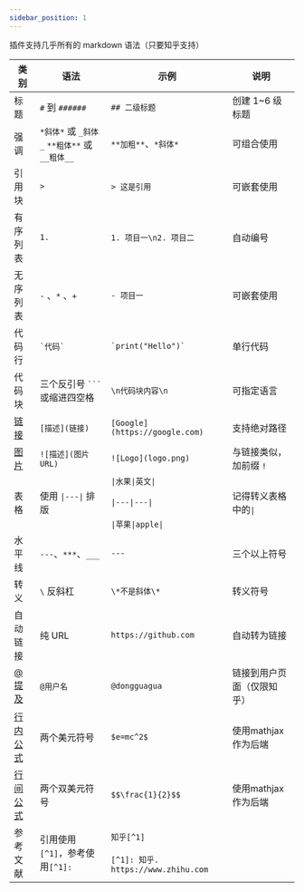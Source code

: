 ```yaml
---
sidebar_position: 1
---
```


插件支持几乎所有的 markdown 语法（只要知乎支持）

| 类别             | 语法                                         | 示例                                                               | 说明                       |
| ---------------- | -------------------------------------------- | ------------------------------------------------------------------ | -------------------------- |
| 标题             | `#` 到 `######`                              | `## 二级标题`                                                      | 创建 1~6 级标题            |
| 强调             | `*斜体*` 或 `_斜体_` `**粗体**` 或 `__粗体__` | `**加粗**`、`*斜体*`                                               | 可组合使用                 |
| 引用块           | `>`                                          | `> 这是引用`                                                       | 可嵌套使用                 |
| 有序列表         | `1.`                                         | `1. 项目一\n2. 项目二`                                             | 自动编号                   |
| 无序列表         | `-` 、`*` 、`+`                              | `- 项目一`                                                         | 可嵌套使用                 |
| 代码行           | `` `代码` ``                                 | `` `print("Hello")` ``                                             | 单行代码                   |
| 代码块           | 三个反引号 ` ``` `或缩进四空格               | `\n代码块内容\n`                                                   | 可指定语言                 |
| [链接](./链接)   | `[描述](链接)`                               | `[Google](https://google.com)`                                     | 支持绝对路径               |
| [图片](./图片)   | `![描述](图片URL)`                           | `![Logo](logo.png)`                                                | 与链接类似，加前缀 `!`     |
| 表格             | 使用 `\|---\|` 排版                          | `\|水果\|英文\|` <br></br>`\|---\|---\|`<br></br>`\|苹果\|apple\|` | 记得转义表格中的`\|`       |
| 水平线           | `---`、`***`、`___`                          | `---`                                                              | 三个以上符号               |
| 转义             | `\` 反斜杠                                   | `\*不是斜体\*`                                                     | 转义符号                   |
| 自动链接         | 纯 URL                                       | `https://github.com`                                               | 自动转为链接               |
| [@提及](./@知友) | `@用户名`                                    | `@dongguagua`                                                      | 链接到用户页面（仅限知乎） |
| [行内公式](./数学公式#行内公式)         | 两个美元符号                                 | `$e=mc^2$`                                                         | 使用mathjax作为后端        |
| [行间公式](./数学公式#行间公式)         | 两个双美元符号                               | `$$\frac{1}{2}$$`                                                  | 使用mathjax作为后端        |
| 参考文献         | 引用使用`[^1]`，参考使用`[^1]:`              | `知乎[^1]`<br></br>`[^1]: 知乎. https://www.zhihu.com`             |                            |
